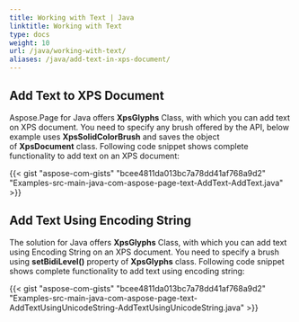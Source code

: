 ```yaml
---
title: Working with Text | Java
linktitle: Working with Text
type: docs
weight: 10
url: /java/working-with-text/
aliases: /java/add-text-in-xps-document/
---
```


## **Add Text to XPS Document**
Aspose.Page for Java offers **XpsGlyphs** Class, with which you can add text on XPS document. You need to specify any brush offered by the API, below example uses **XpsSolidColorBrush** and saves the object of **XpsDocument** class. Following code snippet shows complete functionality to add text on an XPS document:

{{< gist "aspose-com-gists" "bcee4811da013bc7a78dd41af768a9d2" "Examples-src-main-java-com-aspose-page-text-AddText-AddText.java" >}}
## **Add Text Using Encoding String**
The solution for Java offers **XpsGlyphs** Class, with which you can add text using Encoding String on an XPS document. You need to specify a brush using **setBidiLevel()** property of **XpsGlyphs** class. Following code snippet shows complete functionality to add text using encoding string:



{{< gist "aspose-com-gists" "bcee4811da013bc7a78dd41af768a9d2" "Examples-src-main-java-com-aspose-page-text-AddTextUsingUnicodeString-AddTextUsingUnicodeString.java" >}}

